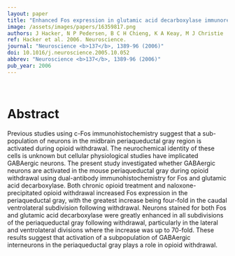 ```yaml
---
layout: paper
title: "Enhanced Fos expression in glutamic acid decarboxylase immunoreactive neurons of the mouse periaqueductal grey during opioid withdrawal."
image: /assets/images/papers/16359817.png
authors: J Hacker, N P Pedersen, B C H Chieng, K A Keay, M J Christie
ref: Hacker et al. 2006. Neuroscience.
journal: "Neuroscience <b>137</b>, 1389-96 (2006)"
doi: 10.1016/j.neuroscience.2005.10.052
abbrev: "Neuroscience <b>137</b>, 1389-96 (2006)"
pub_year: 2006
---
```


<br />
<div data-badge-popover="right" data-badge-type="donut" data-pmid="16359817" data-hide-no-mentions="true" class="altmetric-embed"></div>

# Abstract

Previous studies using c-Fos immunohistochemistry suggest that a sub-population of neurons in the midbrain periaqueductal gray region is activated during opioid withdrawal. The neurochemical identity of these cells is unknown but cellular physiological studies have implicated GABAergic neurons. The present study investigated whether GABAergic neurons are activated in the mouse periaqueductal gray during opioid withdrawal using dual-antibody immunohistochemistry for Fos and glutamic acid decarboxylase. Both chronic opioid treatment and naloxone-precipitated opioid withdrawal increased Fos expression in the periaqueductal gray, with the greatest increase being four-fold in the caudal ventrolateral subdivision following withdrawal. Neurons stained for both Fos and glutamic acid decarboxylase were greatly enhanced in all subdivisions of the periaqueductal gray following withdrawal, particularly in the lateral and ventrolateral divisions where the increase was up to 70-fold. These results suggest that activation of a subpopulation of GABAergic interneurons in the periaqueductal gray plays a role in opioid withdrawal.

